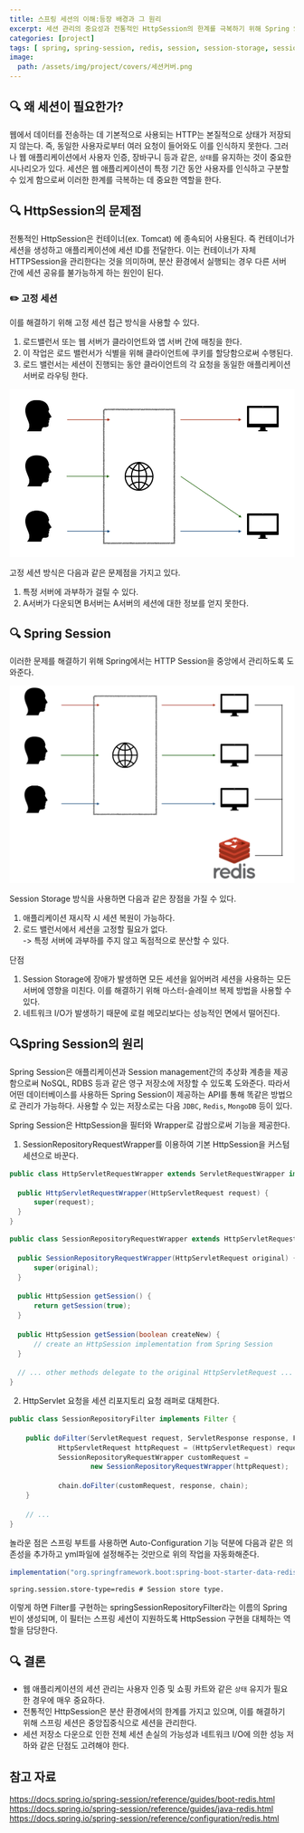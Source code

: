```yaml
---
title: 스프링 세션의 이해:등장 배경과 그 원리
excerpt: 세션 관리의 중요성과 전통적인 HttpSession의 한계를 극복하기 위해 Spring Session이 제공하는 중앙집중식 세션 관리 및 그 원리에 대한 고찰
categories: [project]
tags: [ spring, spring-session, redis, session, session-storage, session-management ]
image:
  path: /assets/img/project/covers/세션커버.png
---
```


## 🔍️ 왜 세션이 필요한가?
웹에서 데이터를 전송하는 데 기본적으로 사용되는 HTTP는 본질적으로 상태가 저장되지 않는다. 
즉, 동일한 사용자로부터 여러 요청이 들어와도 이를 인식하지 못한다. 
그러나 웹 애플리케이션에서 사용자 인증, 장바구니 등과 같은, `상태`를 유지하는 것이 중요한 시나리오가 있다. 세션은 웹 애플리케이션이 특정 기간 동안 사용자를 인식하고 구분할 수 있게 함으로써 이러한 한계를 극복하는 데 중요한 역할을 한다.

## 🔍 ️HttpSession의 문제점
전통적인 HttpSession은 컨테이너(ex. Tomcat) 에 종속되어 사용된다. 
즉 컨테이너가 세션을 생성하고 애플리케이션에 세션 ID를 전달한다. 이는 컨테이너가 자체 HTTPSession을 관리한다는 것을 의미하며,
분산 환경에서 실행되는 경우 다른 서버 간에 세션 공유를 불가능하게 하는 원인이 된다.

### ✏️ 고정 세션
이를 해결하기 위해 고정 세션 접근 방식을 사용할 수 있다.
1. 로드밸런서 또는 웹 서버가 클라이언트와 앱 서버 간에 매칭을 한다.
2. 이 작업은 로드 밸런서가 식별을 위해 클라이언트에 쿠키를 할당함으로써 수행된다.
3. 로드 밸런서는 세션이 진행되는 동안 클라이언트의 각 요청을 동일한 애플리케이션 서버로 라우팅 한다.

<img src="/assets/img/project/session/고정세션.png" alt="고정세션">

고정 세션 방식은 다음과 같은 문제점을 가지고 있다.
1. 특정 서버에 과부하가 걸릴 수 있다.
2. A서버가 다운되면 B서버는 A서버의 세션에 대한 정보를 얻지 못한다.


## 🔍 Spring Session
이러한 문제를 해결하기 위해 Spring에서는 HTTP Session을 중앙에서 관리하도록 도와준다.

<img src="/assets/img/project/session/스프링세션.png" alt="스프링세션">

Session Storage 방식을 사용하면 다음과 같은 장점을 가질 수 있다.
1. 애플리케이션 재시작 시 세션 복원이 가능하다.
2. 로드 밸런서에서 세션을 고정할 필요가 없다. <br>
 -> 특정 서버에 과부하를 주지 않고 독점적으로 분산할 수 있다.

단점
1. Session Storage에 장애가 발생하면 모든 세션을 잃어버려 세션을 사용하는 모든 서버에 영향을 미친다. 이를 해결하기 위해 마스터-슬레이브 복제 방법을 사용할 수 있다.
2. 네트워크 I/O가 발생하기 때문에 로컬 메모리보다는 성능적인 면에서 떨어진다.

## 🔍️Spring Session의 원리
Spring Session은 애플리케이션과 Session management간의 추상화 계층을 제공함으로써 NoSQL, RDBS 등과 같은 영구 저장소에 저장할 수 있도록 도와준다. 따라서 어떤 데이터베이스를 사용하든 Spring Session이 제공하는 API를 통해 똑같은 방법으로 관리가 가능하다. 사용할 수 있는 저장소로는 다음 `JDBC`, `Redis`, `MongoDB` 등이 있다.

Spring Session은 HttpSession을 필터와 Wrapper로 감쌈으로써 기능을 제공한다.

1. SessionRepositoryRequestWrapper를 이용하여 기본 HttpSession을 커스텀 세션으로 바꾼다.
  ~~~java
  public class HttpServletRequestWrapper extends ServletRequestWrapper implements HttpServletRequest {
  
    public HttpServletRequestWrapper(HttpServletRequest request) {  
        super(request);  
    }
  }
  ~~~
  ~~~java
  public class SessionRepositoryRequestWrapper extends HttpServletRequestWrapper {
  
    public SessionRepositoryRequestWrapper(HttpServletRequest original) {
        super(original);
    }
  
    public HttpSession getSession() {
        return getSession(true);
    }
  
    public HttpSession getSession(boolean createNew) {
        // create an HttpSession implementation from Spring Session
    }
  
    // ... other methods delegate to the original HttpServletRequest ...
  }
  ~~~
2. HttpServlet 요청을 세션 리포지토리 요청 래퍼로 대체한다.
~~~java
public class SessionRepositoryFilter implements Filter {

	public doFilter(ServletRequest request, ServletResponse response, FilterChain chain) {
			HttpServletRequest httpRequest = (HttpServletRequest) request;
			SessionRepositoryRequestWrapper customRequest =
					new SessionRepositoryRequestWrapper(httpRequest);

			chain.doFilter(customRequest, response, chain);
	}

	// ...
}
~~~

놀라운 점은 스프링 부트를 사용하면 Auto-Configuration 기능 덕분에 다음과 같은 의존성을 추가하고 yml파일에 설정해주는 것만으로 위의 작업을 자동화해준다.

~~~groovy
implementation("org.springframework.boot:spring-boot-starter-data-redis")
~~~

~~~properties
spring.session.store-type=redis # Session store type.
~~~

이렇게 하면 Filter를 구현하는 springSessionRepositoryFilter라는 이름의 Spring 빈이 생성되며, 이 필터는 스프링 세션이 지원하도록 HttpSession 구현을 대체하는 역할을 담당한다.

## 🔍 결론
- 웹 애플리케이션의 세션 관리는 사용자 인증 및 쇼핑 카트와 같은 `상태` 유지가 필요한 경우에 매우 중요하다. 
- 전통적인 HttpSession은 분산 환경에서의 한계를 가지고 있으며, 이를 해결하기 위해 스프링 세션은 중앙집중식으로 세션을 관리한다. 
- 세션 저장소 다운으로 인한 전체 세션 손실의 가능성과 네트워크 I/O에 의한 성능 저하와 같은 단점도 고려해야 한다.


## 참고 자료

https://docs.spring.io/spring-session/reference/guides/boot-redis.html
https://docs.spring.io/spring-session/reference/guides/java-redis.html
https://docs.spring.io/spring-session/reference/configuration/redis.html
